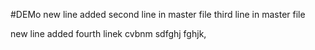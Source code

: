 #DEMo
new line added
second line in master file
third line in master file

new line added
fourth linek
cvbnm
sdfghj
fghjk,
